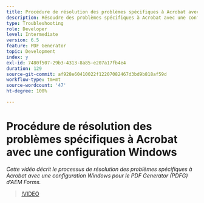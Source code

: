 ```yaml
---
title: Procédure de résolution des problèmes spécifiques à Acrobat avec une configuration Windows
description: Résoudre des problèmes spécifiques à Acrobat avec une configuration Windows
type: Troubleshooting
role: Developer
level: Intermediate
version: 6.5
feature: PDF Generator
topic: Development
index: y
exl-id: 7480f507-29b3-4313-8a85-e207a17fb4e4
duration: 129
source-git-commit: af928e60410022f12207082467d3bd9b818af59d
workflow-type: tm+mt
source-wordcount: '47'
ht-degree: 100%

---
```


# Procédure de résolution des problèmes spécifiques à Acrobat avec une configuration Windows

*Cette vidéo décrit le processus de résolution des problèmes spécifiques à Acrobat avec une configuration Windows pour le PDF Generator (PDFG) d’AEM Forms.*

>[!VIDEO](https://video.tv.adobe.com/v/335480?quality=12&learn=on)
